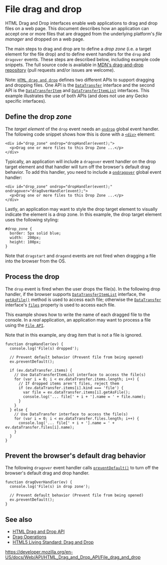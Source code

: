File drag and drop
==================

HTML Drag and Drop interfaces enable web applications to drag and drop files on a web page. This document describes how an application can accept one or more files that are dragged from the underlying platform's *file manager* and dropped on a web page.

The main steps to drag and drop are to define a *drop zone* (i.e. a target element for the file drop) and to define event handlers for the `drop` and `dragover` events. These steps are described below, including example code snippets. The full source code is available in [MDN's drag-and-drop repository](https://github.com/mdn/dom-examples/tree/master/drag-and-drop) (pull requests and/or issues are welcome).

Note: [`HTML drag and drop`](../html_drag_and_drop_api) defines two different APIs to support dragging and dropping files. One API is the [`DataTransfer`](../datatransfer) interface and the second API is the [`DataTransferItem`](../datatransferitem) and [`DataTransferItemList`](../datatransferitemlist) interfaces. This example illustrates the use of both APIs (and does not use any Gecko specific interfaces).

Define the drop *zone*
----------------------

The *target element* of the `drop` event needs an [`ondrop`](../globaleventhandlers/ondrop) global event handler. The following code snippet shows how this is done with a [`<div>`](https://developer.mozilla.org/en-US/docs/Web/HTML/Element/div) element:

    <div id="drop_zone" ondrop="dropHandler(event);">
      <p>Drag one or more files to this Drop Zone ...</p>
    </div>

Typically, an application will include a `dragover` event handler on the drop target element and that handler will turn off the browser's default drag behavior. To add this handler, you need to include a [`ondragover`](../globaleventhandlers/ondragover) global event handler:

    <div id="drop_zone" ondrop="dropHandler(event);" ondragover="dragOverHandler(event);">
      <p>Drag one or more files to this Drop Zone ...</p>
    </div>

Lastly, an application may want to style the drop target element to visually indicate the element is a drop zone. In this example, the drop target element uses the following styling:

    #drop_zone {
      border: 5px solid blue;
      width:  200px;
      height: 100px;
    }

Note that `dragstart` and `dragend` events are not fired when dragging a file into the browser from the OS.

Process the drop
----------------

The `drop` event is fired when the user drops the file(s). In the following drop handler, if the browser supports [`DataTransferItemList`](../datatransferitemlist) interface, the [`getAsFile()`](../datatransferitem/getasfile) method is used to access each file; otherwise the [`DataTransfer`](../datatransfer) interface's [`files`](../datatransfer/files) property is used to access each file.

This example shows how to write the name of each dragged file to the console. In a *real* application, an application may want to process a file using the [`File API`](../file).

Note that in this example, any drag item that is not a file is ignored.

    function dropHandler(ev) {
      console.log('File(s) dropped');

      // Prevent default behavior (Prevent file from being opened)
      ev.preventDefault();

      if (ev.dataTransfer.items) {
        // Use DataTransferItemList interface to access the file(s)
        for (var i = 0; i < ev.dataTransfer.items.length; i++) {
          // If dropped items aren't files, reject them
          if (ev.dataTransfer.items[i].kind === 'file') {
            var file = ev.dataTransfer.items[i].getAsFile();
            console.log('... file[' + i + '].name = ' + file.name);
          }
        }
      } else {
        // Use DataTransfer interface to access the file(s)
        for (var i = 0; i < ev.dataTransfer.files.length; i++) {
          console.log('... file[' + i + '].name = ' + ev.dataTransfer.files[i].name);
        }
      }
    }

Prevent the browser's default drag behavior
-------------------------------------------

The following `dragover` event handler calls [`preventDefault()`](../event/preventdefault) to turn off the browser's default drag and drop handler.

    function dragOverHandler(ev) {
      console.log('File(s) in drop zone');

      // Prevent default behavior (Prevent file from being opened)
      ev.preventDefault();
    }

See also
--------

-   [HTML Drag and Drop API](../html_drag_and_drop_api)
-   <a href="drag_operations" class="internal">Drag Operations</a>
-   [HTML5 Living Standard: Drag and Drop](https://html.spec.whatwg.org/multipage/interaction.html#dnd)

<a href="https://developer.mozilla.org/en-US/docs/Web/API/HTML_Drag_and_Drop_API/File_drag_and_drop" class="_attribution-link">https://developer.mozilla.org/en-US/docs/Web/API/HTML_Drag_and_Drop_API/File_drag_and_drop</a>
